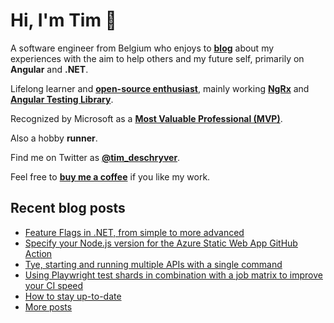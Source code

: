# Hi, I'm Tim 👋

A software engineer from Belgium who enjoys to **[blog](https://timdeschryver.dev/blog)** about
my experiences with the aim to help others and my future self, primarily on
**Angular** and **.NET**.

Lifelong learner and **[open-source enthusiast](https://github.com/timdeschryver)**, mainly working **[NgRx](https://ngrx.io/)** and **[Angular Testing Library](https://testing-library.com/docs/angular-testing-library/)**.

Recognized by Microsoft as a **[Most Valuable Professional (MVP)](https://mvp.microsoft.com/en-us/PublicProfile/5004452?fullName=Tim%20Deschryver)**.

Also a hobby **runner**.

Find me on Twitter as **[@tim_deschryver](https://timdeschryver.dev/twitter)**.

Feel free to **[buy me a coffee](https://ko-fi.com/timdeschryver)** if you like my work.

<!-- prettier-ignore-start -->
<!-- BLOG:START -->

## Recent blog posts

- [Feature Flags in .NET, from simple to more advanced](https://timdeschryver.dev/blog/feature-flags-in-net-from-simple-to-more-advanced)
- [Specify your Node.js version for the Azure Static Web App GitHub Action](https://timdeschryver.dev/blog/specify-your-nodejs-version-for-the-azure-static-web-app-github-action)
- [Tye, starting and running multiple APIs with a single command](https://timdeschryver.dev/blog/tye-starting-and-running-multiple-apis-with-a-single-command)
- [Using Playwright test shards in combination with a job matrix to improve your CI speed](https://timdeschryver.dev/blog/using-playwright-test-shards-in-combination-with-a-job-matrix-to-improve-your-ci-speed)
- [How to stay up-to-date](https://timdeschryver.dev/blog/how-to-stay-up-to-date)
- [More posts](https://timdeschryver.dev/blog)

<!-- BLOG:END -->
<!-- prettier-ignore-end -->
